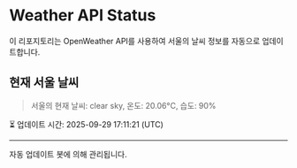 
# Weather API Status

이 리포지토리는 OpenWeather API를 사용하여 서울의 날씨 정보를 자동으로 업데이트합니다.

## 현재 서울 날씨
> 서울의 현재 날씨: clear sky, 온도: 20.06°C, 습도: 90%

⏳ 업데이트 시간: 2025-09-29 17:11:21 (UTC)

---
자동 업데이트 봇에 의해 관리됩니다.
